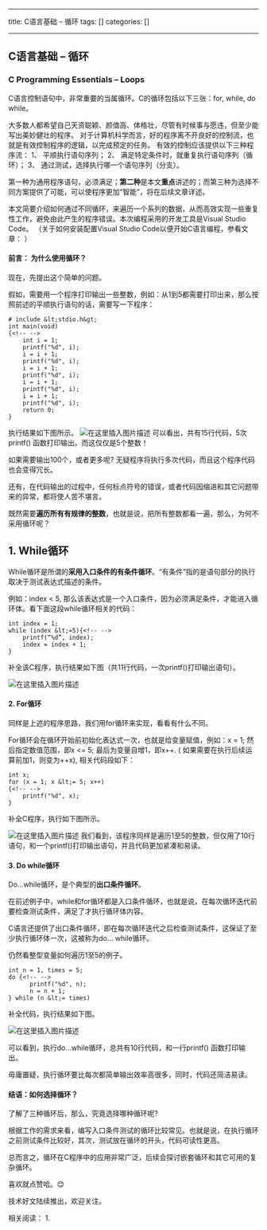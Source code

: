
--- 
title:  C语言基础 – 循环 
tags: []
categories: [] 

---
## C语言基础 – 循环

### C Programming Essentials – Loops

C语言控制语句中，非常重要的当属循环。C的循环包括以下三张：for, while, do while。

>  
 大多数人都希望自己天资聪颖、颜值高、体格壮，尽管有时候事与愿违，但至少能写出美妙健壮的程序。 
 对于计算机科学而言，好的程序离不开良好的控制流，也就是有效控制程序的逻辑，以完成预定的任务。 有效的控制应该提供以下三种程序流： 1、 平顺执行语句序列； 2、 满足特定条件时，就重复执行语句序列（循环）； 3、 通过测试，选择执行哪一个语句序列（分支）。 


第一种为通用程序语句，必须满足；**第二种**是本文**重点**讲述的；而第三种为选择不同方案提供了可能，可以使程序更加“智能”，将在后续文章详述。

本文简要介绍如何通过不同循环，来遍历一个系列的数据，从而高效实现一些重复性工作，避免由此产生的程序错误。本次编程采用的开发工具是Visual Studio Code。 （关于如何安装配置Visual Studio Code以便开始C语言编程，参看文章： ）

#### 前言： 为什么使用循环？

现在，先提出这个简单的问题。

假如，需要用一个程序打印输出一些整数，例如：从1到5都需要打印出来，那么按照前述的平顺执行语句的话，需要写一下程序：

```
# include &lt;stdio.h&gt;
int main(void)
{<!-- -->
    int i = 1;
    printf("%d", i);
    i = i + 1;
    printf("%d", i);
    i = i + 1;
    printf("%d", i);
    i = i + 1;
    printf("%d", i);
    i = i + 1;
    printf("%d", i);
    return 0;
}

```

执行结果如下图所示。 <img src="https://img-blog.csdnimg.cn/b6f45a673ac24987a6e148087cce2324.png" alt="在这里插入图片描述"> 可以看出，共有15行代码，5次printf() 函数打印输出。而这仅仅是5个整数！

如果需要输出100个，或者更多呢? 无疑程序将执行多次代码，而且这个程序代码也会变得冗长。

还有，在代码输出的过程中，任何标点符号的错误，或者代码因缩进和其它问题带来的异常，都将使人苦不堪言。

既然需要**遍历所有有规律的整数**，也就是说，把所有整数都看一遍，那么，为何不采用循环呢？

## 1. While循环

While循环是所谓的**采用入口条件的有条件循环**。“有条件”指的是语句部分的执行取决于测试表达式描述的条件。

例如：index &lt; 5, 那么该表达式是一个入口条件，因为必须满足条件，才能进入循环体。看下面这段while循环相关的代码：

```
int index = 1;
while (index &lt;=5){<!-- -->
	printf(“%d”, index);
	index = index + 1;
}

```

补全该C程序，执行结果如下图（共11行代码，一次printf()打印输出语句）。

<img src="https://img-blog.csdnimg.cn/2df2d5bb219049edbba8b2985a1e4942.png" alt="在这里插入图片描述">

#### 2. For循环

同样是上述的程序思路，我们用for循环来实现，看看有什么不同。

For循环会在循环开始前初始化表达式一次，也就是给变量赋值，例如：x = 1; 然后指定数值范围，即x &lt;= 5; 最后为变量自增1，即x++. ( 如果需要在执行后续运算前加1，则变为++x), 相关代码段如下：

```
int x;
for (x = 1; x &lt;= 5; x++)
{<!-- -->
    printf("%d", x);
}

```

补全C程序，执行如下图所示。

<img src="https://img-blog.csdnimg.cn/04b334786e164d2eb0f11aa42e2748ac.png" alt="在这里插入图片描述"> 我们看到，该程序同样是遍历1至5的整数，但仅用了10行语句，和一个printf()打印输出语句，并且代码更加紧凑和易读。

#### 3. Do while循环

Do…while循环，是个典型的**出口条件循环**。

在前述例子中，while和for循环都是入口条件循环，也就是说，在每次循环迭代前要检查测试条件，满足了才执行循环体内容。

C语言还提供了出口条件循环，即在每次循环迭代之后检查测试条件，这保证了至少执行循环体一次，这被称为do… while循环。

仍然看整型变量如何遍历1至5的例子。

```
int n = 1, times = 5;
do {<!-- -->
      printf("%d", n);
      n = n + 1;
} while (n &lt;= times)

```

补全代码，执行结果如下图。

<img src="https://img-blog.csdnimg.cn/065372a3c09a446597041206b93c434d.png" alt="在这里插入图片描述">

可以看到，执行do…while循环，总共有10行代码，和一行printf() 函数打印输出。

毋庸置疑，执行循环要比每次都简单输出效率高很多，同时，代码还简洁易读。

#### 结语：如何选择循环？

了解了三种循环后，那么，究竟选择哪种循环呢?

根据工作的需求来看，编写入口条件测试的循环比较常见。也就是说，在执行循环之前测试条件比较好，其次，测试放在循环的开头，代码可读性更高。

总而言之，循环在C程序中的应用非常广泛，后续会探讨嵌套循环和其它可用的复杂循环。

喜欢就点赞哈。😊

技术好文陆续推出，欢迎关注。

相关阅读：
1. 